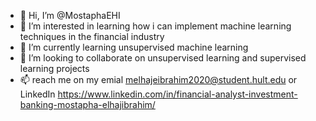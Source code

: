 - 👋 Hi, I’m @MostaphaEHI
- 👀 I’m interested in learning how i can implement machine learning techniques in the financial industry 
- 🌱 I’m currently learning unsupervised machine learning 
- 💞️ I’m looking to collaborate on unsupervised learning and supervised learning projects 
- 📫 reach me on my emial melhajeibrahim2020@student.hult.edu or LinkedIn https://www.linkedin.com/in/financial-analyst-investment-banking-mostapha-elhajibrahim/


<!---
MostaphaEHI/MostaphaEHI is a ✨ special ✨ repository because its `README.md` (this file) appears on your GitHub profile.
You can click the Preview link to take a look at your changes.
--->
